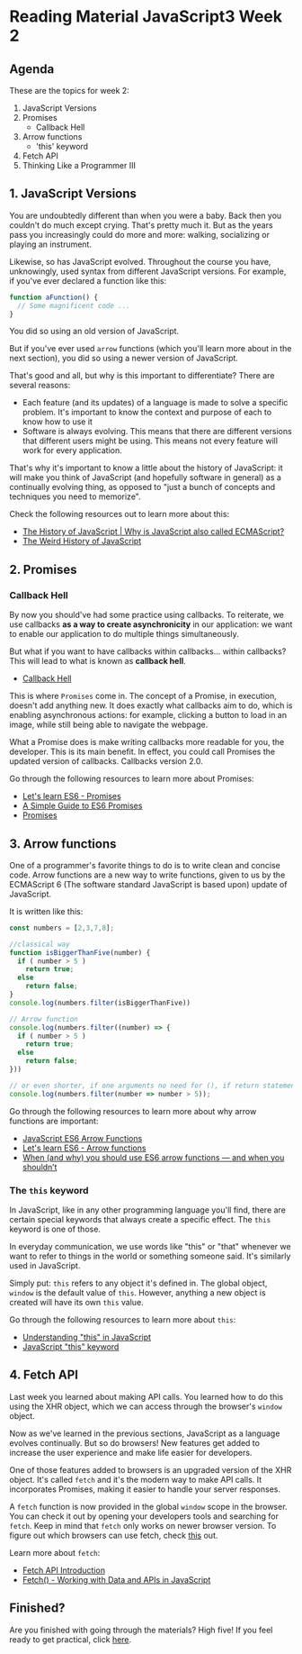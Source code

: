 # Reading Material JavaScript3 Week 2

## Agenda

These are the topics for week 2:

1. JavaScript Versions
2. Promises
   - Callback Hell
3. Arrow functions
   - 'this' keyword
4. Fetch API
5. Thinking Like a Programmer III

## 1. JavaScript Versions

You are undoubtedly different than when you were a baby. Back then you couldn't do much except crying. That's pretty much it. But as the years pass you increasingly could do more and more: walking, socializing or playing an instrument.

Likewise, so has JavaScript evolved. Throughout the course you have, unknowingly, used syntax from different JavaScript versions. For example, if you've ever declared a function like this:

```js
function aFunction() {
  // Some magnificent code ...
}
```

You did so using an old version of JavaScript.

But if you've ever used `arrow` functions (which you'll learn more about in the next section), you did so using a newer version of JavaScript.

That's good and all, but why is this important to differentiate? There are several reasons:

- Each feature (and its updates) of a language is made to solve a specific problem. It's important to know the context and purpose of each to know how to use it
- Software is always evolving. This means that there are different versions that different users might be using. This means not every feature will work for every application.

That's why it's important to know a little about the history of JavaScript: it will make you think of JavaScript (and hopefully software in general) as a continually evolving thing, as opposed to "just a bunch of concepts and techniques you need to memorize".

Check the following resources out to learn more about this:

- [The History of JavaScript | Why is JavaScript also called ECMAScript?](https://www.youtube.com/watch?v=JpwxjkpZfhY)
- [The Weird History of JavaScript](https://www.youtube.com/watch?v=Sh6lK57Cuk4)

## 2. Promises

### Callback Hell

By now you should've had some practice using callbacks. To reiterate, we use callbacks **as a way to create asynchronicity** in our application: we want to enable our application to do multiple things simultaneously.

But what if you want to have callbacks within callbacks... within callbacks? This will lead to what is known as **callback hell**.

- [Callback Hell](http://callbackhell.com/)

This is where `Promises` come in. The concept of a Promise, in execution, doesn't add anything new. It does exactly what callbacks aim to do, which is enabling asynchronous actions: for example, clicking a button to load in an image, while still being able to navigate the webpage.

What a Promise does is make writing callbacks more readable for you, the developer. This is its main benefit. In effect, you could call Promises the updated version of callbacks. Callbacks version 2.0.

Go through the following resources to learn more about Promises:

- [Let's learn ES6 - Promises](https://www.youtube.com/watch?v=vQ3MoXnKfuQ)
- [A Simple Guide to ES6 Promises](https://codeburst.io/a-simple-guide-to-es6-promises-d71bacd2e13a)
- [Promises](https://www.github.com/hackyourfuture/fundamentals/blob/master/fundamentals/promises.md)

## 3. Arrow functions

One of a programmer's favorite things to do is to write clean and concise code. Arrow functions are a new way to write functions, given to us by the ECMAScript 6 (The software standard JavaScript is based upon) update of JavaScript.

It is written like this:

```js
const numbers = [2,3,7,8];

//classical way
function isBiggerThanFive(number) {
  if ( number > 5 )
    return true;
  else
    return false;
}
console.log(numbers.filter(isBiggerThanFive))

// Arrow function
console.log(numbers.filter((number) => {
  if ( number > 5 )
    return true;
  else
    return false;
}))

// or even shorter, if one arguments no need for (), if return statement no need for {}
console.log(numbers.filter(number => number > 5));
```

Go through the following resources to learn more about why arrow functions are important:

- [JavaScript ES6 Arrow Functions](https://www.youtube.com/watch?v=h33Srr5J9nY)
- [Let's learn ES6 - Arrow functions](https://www.youtube.com/watch?v=oTRujqZYhrU)
- [When (and why) you should use ES6 arrow functions — and when you shouldn’t](https://www.freecodecamp.org/news/when-and-why-you-should-use-es6-arrow-functions-and-when-you-shouldnt-3d851d7f0b26/)

### The `this` keyword

In JavaScript, like in any other programming language you'll find, there are certain special keywords that always create a specific effect. The `this` keyword is one of those.

In everyday communication, we use words like "this" or "that" whenever we want to refer to things in the world or something someone said. It's similarly used in JavaScript.

Simply put: `this` refers to any object it's defined in. The global object, `window` is the default value of `this`. However, anything a new object is created will have its own `this` value.

Go through the following resources to learn more about `this`:

- [Understanding "this" in JavaScript](https://www.codementor.io/dariogarciamoya/understanding--this--in-javascript-du1084lyn)
- [JavaScript "this" keyword](https://www.youtube.com/watch?v=gvicrj31JOM)

## 4. Fetch API

Last week you learned about making API calls. You learned how to do this using the XHR object, which we can access through the browser's `window` object.

Now as we've learned in the previous sections, JavaScript as a language evolves continually. But so do browsers! New features get added to increase the user experience and make life easier for developers.

One of those features added to browsers is an upgraded version of the XHR object. It's called `fetch` and it's the modern way to make API calls. It incorporates Promises, making it easier to handle your server responses.

A `fetch` function is now provided in the global `window` scope in the browser. You can check it out by opening your developers tools and searching for `fetch`. Keep in mind that `fetch` only works on newer browser version. To figure out which browsers can use fetch, check [this](https://caniuse.com/#feat=fetch) out.

Learn more about `fetch`:

- [Fetch API Introduction](https://www.youtube.com/watch?v=Oive66jrwBs)
- [Fetch() - Working with Data and APIs in JavaScript](https://www.youtube.com/watch?v=tc8DU14qX6I)

## Finished?

Are you finished with going through the materials? High five! If you feel ready to get practical, click [here](./MAKEME.md).
